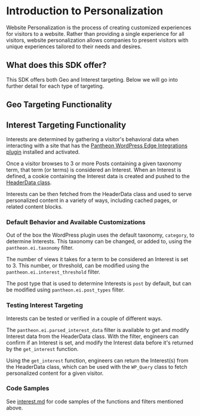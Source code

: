 # Introduction to Personalization

Website Personalization is the process of creating customized experiences for visitors to a website. Rather than providing a single experience for all visitors, website personalization allows companies to present visitors with unique experiences tailored to their needs and desires.

## What does this SDK offer?

This SDK offers both Geo and Interest targeting. Below we will go into further detail for each type of targeting.

## Geo Targeting Functionality

## Interest Targeting Functionality

Interests are determined by gathering a visitor's behavioral data when interacting with a site that has the [Pantheon WordPress Edge Integrations plugin](https://github.com/pantheon-systems/pantheon-wordpress-edge-integrations/) installed and activated.

Once a visitor browses to 3 or more Posts containing a given taxonomy term, that term (or terms) is considered an Interest. When an Interest is defined, a cookie containing the Interest data is created and pushed to the [HeaderData class](https://github.com/pantheon-systems/pantheon-edge-integrations/). 

Interests can be then fetched from the HeaderData class and used to serve personalized content in a variety of ways, including cached pages, or related content blocks.

### Default Behavior and Available Customizations

Out of the box the WordPress plugin uses the default taxonomy, `category`, to determine Interests. This taxonomy can be changed, or added to, using the `pantheon.ei.taxonomy` filter.

The number of views it takes for a term to be considered an Interest is set to 3. This number, or threshold, can be modified using the `pantheon.ei.interest_threshold` filter.

The post type that is used to determine Interests is `post` by default, but can be modified using `pantheon.ei.post_types` filter.

### Testing Interest Targeting

Interests can be tested or verified in a couple of different ways.

The `pantheon.ei.parsed_interest_data` filter is available to get and modify Interest data from the HeaderData class. With the filter, engineers can confirm if an Interest is set, and modify the Interest data before it's returned by the `get_interest` function.

Using the `get_interest` function, engineers can return the Interest(s) from the HeaderData class, which can be used with the `WP_Query` class to fetch personalized content for a given visitor.

### Code Samples

See [interest.md](https://github.com/pantheon-systems/edge-integrations-wordpress-sdk/blob/main/docs/interest.md) for code samples of the functions and filters mentioned above.
